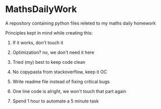 # MathsDailyWork
A repository containing python files releted to my maths daily homework

Principles kept in mind while creating this:

1) If it works, don't touch it

2) Optimization? no, we don't need it here

3) Tried (my) best to keep code clean

4) No copypasta from stackoverflow, keep it OC

5) Write readme file instead of fixing critical bugs

6) One line code is alright, we won't touch that part again

7) Spend 1 hour to automate a 5 minute task